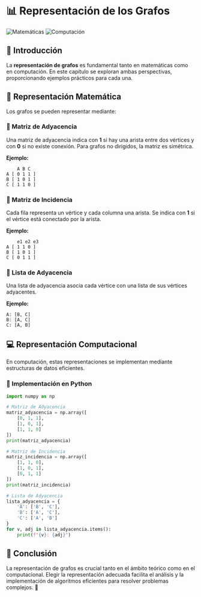 # 📊 Representación de los Grafos

![Matemáticas](https://img.shields.io/badge/Matemáticas-Teoría%20de%20Grafos-blue) ![Computación](https://img.shields.io/badge/Computación-Implementación%20en%20Python-green)

## 📖 Introducción
La **representación de grafos** es fundamental tanto en matemáticas como en computación. En este capítulo se exploran ambas perspectivas, proporcionando ejemplos prácticos para cada una.

## 📐 Representación Matemática
Los grafos se pueden representar mediante:

### 🔹 Matriz de Adyacencia
Una matriz de adyacencia indica con **1** si hay una arista entre dos vértices y con **0** si no existe conexión. Para grafos no dirigidos, la matriz es simétrica.

**Ejemplo:**
```
    A B C
A [ 0 1 1 ]
B [ 1 0 1 ]
C [ 1 1 0 ]
```

### 🔹 Matriz de Incidencia
Cada fila representa un vértice y cada columna una arista. Se indica con **1** si el vértice está conectado por la arista.

**Ejemplo:**
```
    e1 e2 e3
A [ 1 1 0 ]
B [ 1 0 1 ]
C [ 0 1 1 ]
```

### 🔹 Lista de Adyacencia
Una lista de adyacencia asocia cada vértice con una lista de sus vértices adyacentes.

**Ejemplo:**
```
A: [B, C]
B: [A, C]
C: [A, B]
```

## 💻 Representación Computacional
En computación, estas representaciones se implementan mediante estructuras de datos eficientes.

### 🐍 Implementación en Python
```python
import numpy as np

# Matriz de Adyacencia
matriz_adyacencia = np.array([
    [0, 1, 1],
    [1, 0, 1],
    [1, 1, 0]
])
print(matriz_adyacencia)

# Matriz de Incidencia
matriz_incidencia = np.array([
    [1, 1, 0],
    [1, 0, 1],
    [0, 1, 1]
])
print(matriz_incidencia)

# Lista de Adyacencia
lista_adyacencia = {
    'A': ['B', 'C'],
    'B': ['A', 'C'],
    'C': ['A', 'B']
}
for v, adj in lista_adyacencia.items():
    print(f"{v}: {adj}")
```

## 🔎 Conclusión
La representación de grafos es crucial tanto en el ámbito teórico como en el computacional. Elegir la representación adecuada facilita el análisis y la implementación de algoritmos eficientes para resolver problemas complejos. 🚀

